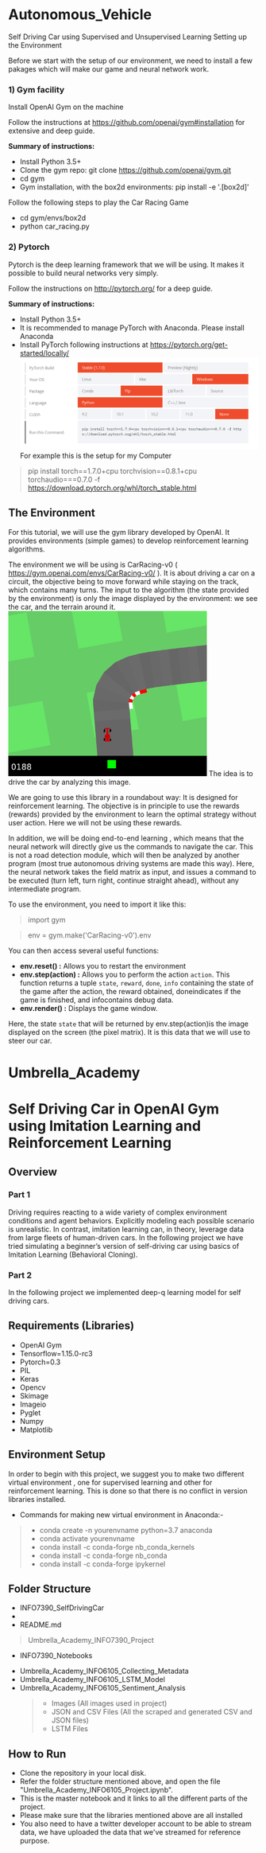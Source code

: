 # Autonomous_Vehicle
Self Driving Car using Supervised and Unsupervised Learning
Setting up the Environment  <a id='Environment'></a>

Before we start with the setup of our environment, we need to install a few pakages which will make our game and neural network work.

### 1) Gym facility
Install OpenAI Gym on the machine

Follow the instructions at https://github.com/openai/gym#installation for extensive and deep guide.

**Summary of instructions:**
- Install Python 3.5+
- Clone the gym repo: git clone https://github.com/openai/gym.git
- cd gym
- Gym installation, with the box2d environments: pip install -e '.[box2d]'

Follow the following steps to play the Car Racing Game
- cd gym/envs/box2d
- python car_racing.py

### 2) Pytorch
Pytorch is the deep learning framework that we will be using. It makes it possible to build neural networks very simply.

Follow the instructions on http://pytorch.org/ for a deep guide.

**Summary of instructions:**
- Install Python 3.5+
- It is recommended to manage PyTorch with Anaconda. Please install Anaconda
- Install PyTorch following instructions at https://pytorch.org/get-started/locally/
![alt text](https://github.com/ManaliSharma/Autonomous_Vehicle/blob/main/Images/Pytorch_Installation.png)
For example this is the setup for my Computer
> pip install torch==1.7.0+cpu torchvision==0.8.1+cpu torchaudio===0.7.0 -f https://download.pytorch.org/whl/torch_stable.html

## The Environment

For this tutorial, we will use the gym library developed by OpenAI. It provides environments (simple games) to develop reinforcement learning algorithms.

The environment we will be using is CarRacing-v0 ( https://gym.openai.com/envs/CarRacing-v0/ ). It is about driving a car on a circuit, the objective being to move forward while staying on the track, which contains many turns. The input to the algorithm (the state provided by the environment) is only the image displayed by the environment: we see the car, and the terrain around it.
![alt text](https://github.com/ManaliSharma/Autonomous_Vehicle/blob/main/Images/car-racing.png)
The idea is to drive the car by analyzing this image.

We are going to use this library in a roundabout way: It is designed for reinforcement learning. The objective is in principle to use the rewards (rewards) provided by the environment to learn the optimal strategy without user action. Here we will not be using these rewards.

In addition, we will be doing end-to-end learning , which means that the neural network will directly give us the commands to navigate the car. This is not a road detection module, which will then be analyzed by another program (most true autonomous driving systems are made this way). Here, the neural network takes the field matrix as input, and issues a command to be executed (turn left, turn right, continue straight ahead), without any intermediate program.

To use the environment, you need to import it like this:

>import gym

>env = gym.make('CarRacing-v0').env

You can then access several useful functions:

- **env.reset() :** Allows you to restart the environment
- **env.step(action) :** Allows you to perform the action `action`. This function returns a tuple `state`, `reward`, `done`, `info` containing the state of the game after the action, the reward obtained, doneindicates if the game is finished, and infocontains debug data.
- **env.render() :** Displays the game window.

Here, the state `state` that will be returned by env.step(action)is the image displayed on the screen (the pixel matrix). It is this data that we will use to steer our car.


# Umbrella_Academy
# Self Driving Car in OpenAI Gym using Imitation Learning and Reinforcement Learning
## Overview

### Part 1
Driving requires reacting to a wide variety of complex environment conditions and agent behaviors. Explicitly modeling each possible scenario is unrealistic. In contrast, imitation learning can, in theory, leverage data from large fleets of human-driven cars. In the following project we have tried simulating a beginner’s version of self-driving car using basics of Imitation Learning (Behavioral Cloning).

### Part 2
In the following project we implemented deep-q learning model for self driving cars.


## Requirements (Libraries)
- OpenAI Gym
- Tensorflow=1.15.0-rc3
- Pytorch=0.3
- PIL
- Keras
- Opencv
- Skimage
- Imageio
- Pyglet
- Numpy
- Matplotlib

## Environment Setup
In order to begin with this project, we suggest you to make two different virtual environment , one for supervised learning and other for reinforcement learning. This is done so that there is no conflict in version libraries installed. 

- Commands for making new virtual environment in Anaconda:-

> - conda create -n yourenvname python=3.7 anaconda
> - conda activate yourenvname
> - conda install -c conda-forge nb_conda_kernels
> - conda install -c conda-forge nb_conda
> - conda install -c conda-forge ipykernel

## Folder Structure

- INFO7390_SelfDrivingCar
-
- README.md
> Umbrella_Academy_INFO7390_Project
- INFO7390_Notebooks
>
- Umbrella_Academy_INFO6105_Collecting_Metadata
- Umbrella_Academy_INFO6105_LSTM_Model
- Umbrella_Academy_INFO6105_Sentiment_Analysis
  > - Images (All images used in project)
  > - JSON and CSV Files (All the scraped and generated CSV and JSON files)
  > - LSTM Files 

## How to Run
- Clone the repository in your local disk.
- Refer the folder structure mentioned above, and open the file "Umbrella_Academy_INFO6105_Project.ipynb".
- This is the master notebook and it links to all the different parts of the project.
- Please make sure that the libraries mentioned above are all installed
- You also need to have a twitter developer account to be able to stream data, we have uploaded the data that we've streamed for reference purpose.

